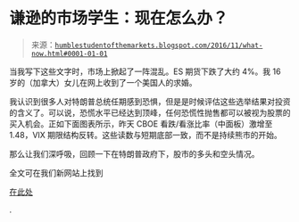 <!--yml

分类：未分类

日期：2024-05-18 03:00:02

-->

# 谦逊的市场学生：现在怎么办？

> 来源：[`humblestudentofthemarkets.blogspot.com/2016/11/what-now.html#0001-01-01`](https://humblestudentofthemarkets.blogspot.com/2016/11/what-now.html#0001-01-01)

当我写下这些文字时，市场上掀起了一阵混乱。ES 期货下跌了大约 4%。我 16 岁的（加拿大）女儿在网上收到了一个美国人的求婚。

我认识到很多人对特朗普总统任期感到恐惧，但是是时候评估这些选举结果对投资的含义了。可以说，恐慌水平已经达到顶峰，任何恐慌性抛售都可以被视为股票的买入机会。正如下面图表所示，昨天 CBOE 看跌/看涨比率（中面板）激增至 1.48，VIX 期限结构反转。这些读数与短期底部一致，而不是持续熊市的开始。

那么让我们深呼吸，回顾一下在特朗普政府下，股市的多头和空头情况。

全文可在我们新网站上找到

[在此处](https://humblestudentofthemarkets.com/2016/11/08/what-now/)

.
